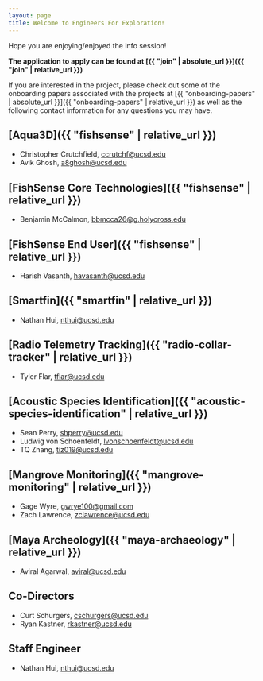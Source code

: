 ```yaml
---
layout: page
title: Welcome to Engineers For Exploration!
---
```


Hope you are enjoying/enjoyed the info session!

**The application to apply can be found at [{{ "join" | absolute_url }}]({{ "join" | relative_url }})**

If you are interested in the project, please check out some of the onboarding papers associated with the projects at [{{ "onboarding-papers" | absolute_url }}]({{ "onboarding-papers" | relative_url }}) as well as the following contact information for any questions you may have.

##  [Aqua3D]({{ "fishsense" | relative_url }})
- Christopher Crutchfield, [ccrutchf@ucsd.edu](mailto:ccrutchf@ucsd.edu)
- Avik Ghosh, [a8ghosh@ucsd.edu](mailto:a8ghosh@ucsd.edu) 

##  [FishSense Core Technologies]({{ "fishsense" | relative_url }})
- Benjamin McCalmon, [bbmcca26@g.holycross.edu](mailto:bbmcca26@g.holycross.edu )

## [FishSense End User]({{ "fishsense" | relative_url }})
- Harish Vasanth, [havasanth@ucsd.edu](mailto:havasanth@ucsd.edu)

## [Smartfin]({{ "smartfin" | relative_url }})
- Nathan Hui, [nthui@ucsd.edu](mailto:nthui@ucsd.edu)

## [Radio Telemetry Tracking]({{ "radio-collar-tracker" | relative_url }})
- Tyler Flar, [tflar@ucsd.edu](mailto:tflar@ucsd.edu)

## [Acoustic Species Identification]({{ "acoustic-species-identification" | relative_url }}) 
- Sean Perry, [shperry@ucsd.edu](mailto:shperry@ucsd.edu)
- Ludwig von Schoenfeldt, [lvonschoenfeldt@ucsd.edu](mailto:lvonschoenfeldt@ucsd.edu)
- TQ Zhang, [tiz019@ucsd.edu](mailto:tiz019@ucsd.edu)

##  [Mangrove Monitoring]({{ "mangrove-monitoring" | relative_url }}) 
- Gage Wyre, [gwrye100@gmail.com](mailto:gwrye100@gmail.com)
- Zach Lawrence, [zclawrence@ucsd.edu](mailto:zclawrence@ucsd.edu) 

##  [Maya Archeology]({{ "maya-archaeology" | relative_url }}) 
- Aviral Agarwal, [aviral@ucsd.edu](mailto:aviral@ucsd.edu)

## Co-Directors
- Curt Schurgers, [cschurgers@ucsd.edu](mailto:cschurgers@ucsd.edu) 
- Ryan Kastner, [rkastner@ucsd.edu](mailto:rkastner@ucsd.edu) 

## Staff Engineer
- Nathan Hui, [nthui@ucsd.edu](mailto:nthui@ucsd.edu) 

